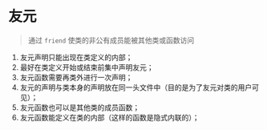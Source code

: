 # 友元

> 通过 `friend` 使类的非公有成员能被其他类或函数访问

1. 友元声明只能出现在类定义的内部；
2. 最好在类定义开始或结束前集中声明友元；
3. 友元函数需要再类外进行一次声明；
4. 友元的声明与类本身的声明放在同一头文件中（目的是为了友元对类的用户可见）；
5. 友元函数也可以是其他类的成员函数；
6. 友元函数能定义在类的内部（这样的函数是隐式内联的）；